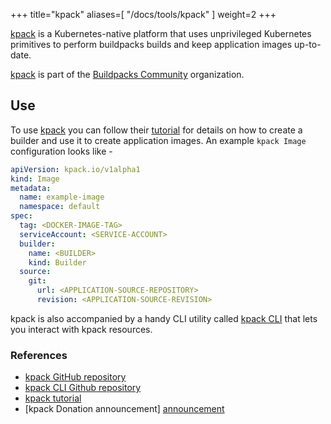 
+++
title="kpack"
aliases=[
  "/docs/tools/kpack"
]
weight=2
+++

[kpack][kpack] is a Kubernetes-native platform that uses unprivileged Kubernetes primitives to perform buildpacks builds and keep application images up-to-date.

[kpack][kpack] is part of the [Buildpacks Community](https://github.com/buildpacks-community) organization.

<!--more-->

## Use 
To use [kpack][kpack] you can follow their [tutorial][tutorial] for details on how to create a builder and use it to create application images.
An example `kpack Image` configuration looks like - 

```yaml
apiVersion: kpack.io/v1alpha1
kind: Image
metadata:
  name: example-image
  namespace: default
spec:
  tag: <DOCKER-IMAGE-TAG>
  serviceAccount: <SERVICE-ACCOUNT>
  builder:
    name: <BUILDER>
    kind: Builder
  source:
    git:
      url: <APPLICATION-SOURCE-REPOSITORY>
      revision: <APPLICATION-SOURCE-REVISION>
```

kpack is also accompanied by a handy CLI utility called [kpack CLI][cli] that lets you interact with kpack resources.


### References

- [kpack GitHub repository][kpack]
- [kpack CLI Github repository][cli]
- [kpack tutorial][tutorial]
- [kpack Donation announcement] [announcement]

[vmware]: https://www.vmware.com/company.html
[vmware-tanzu]: https://tanzu.vmware.com/build-service
[kpack]: https://github.com/pivotal/kpack
[tutorial]: https://github.com/pivotal/kpack/blob/master/docs/tutorial.md
[cli]: https://github.com/vmware-tanzu/kpack-cli/blob/master/docs/kp.md
[buildpacks]: https://buildpacks.io
[announcement]: https://medium.com/buildpacks/kpack-joins-the-buildpacks-community-organization-223e59bda951
